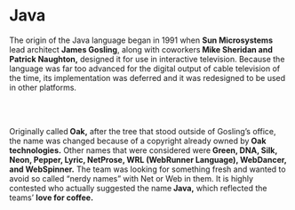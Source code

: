 <html>
<body>
<h1> Java </h1>
<p>The origin of the Java language began in 1991 when <b>Sun Microsystems</b> lead architect <b>James Gosling</b>, along with
coworkers<b> Mike Sheridan and Patrick Naughton,</b> designed it for use in interactive television. Because the
language was far too advanced for the digital output of cable television of the time, its implementation was
deferred and it was redesigned to be used in other platforms.</p><br> <br>

<p> Originally called<b> Oak,</b> after the tree that stood outside of Gosling’s office, the name was changed because of a
copyright already owned by<b> Oak technologies.</b> Other names that were considered were<b> Green, DNA, Silk, Neon,
Pepper, Lyric, NetProse, WRL (WebRunner Language), WebDancer, and WebSpinner.</b> The team was looking for
something fresh and wanted to avoid so called “nerdy names” with Net or Web in them. It is highly contested who
actually suggested the name<b> Java,</b> which reflected the teams’ <b>love for coffee.</b></p>


</body>
</html>

